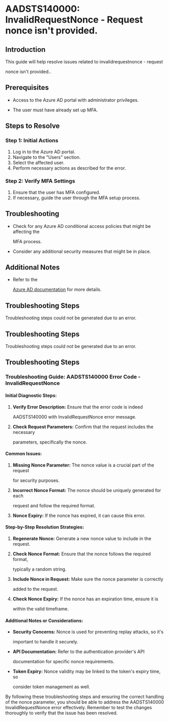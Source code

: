 
# AADSTS140000: InvalidRequestNonce - Request nonce isn't provided.


## Introduction

This guide will help resolve issues related to invalidrequestnonce - request

nonce isn't provided..


## Prerequisites


* Access to the Azure AD portal with administrator privileges.

* The user must have already set up MFA.


## Steps to Resolve


### Step 1: Initial Actions

1. Log in to the Azure AD portal.
2. Navigate to the "Users" section.
3. Select the affected user.
4. Perform necessary actions as described for the error.


### Step 2: Verify MFA Settings

1. Ensure that the user has MFA configured.
2. If necessary, guide the user through the MFA setup process.


## Troubleshooting


* Check for any Azure AD conditional access policies that might be affecting the

  MFA process.

* Consider any additional security measures that might be in place.


## Additional Notes


* Refer to the

  [Azure AD 
documentation](https://learn.microsoft.com/en-us/azure/active-directory/)
  for more details.


## Troubleshooting Steps

Troubleshooting steps could not be generated due to an error.


## Troubleshooting Steps

Troubleshooting steps could not be generated due to an error.


## Troubleshooting Steps


### Troubleshooting Guide: AADSTS140000 Error Code - InvalidRequestNonce


#### Initial Diagnostic Steps:

1. **Verify Error Description:** Ensure that the error code is indeed

   AADSTS140000 with InvalidRequestNonce error message.
2. **Check Request Parameters:** Confirm that the request includes the necessary

   parameters, specifically the nonce.


#### Common Issues:

1. **Missing Nonce Parameter:** The nonce value is a crucial part of the request

   for security purposes.
2. **Incorrect Nonce Format:** The nonce should be uniquely generated for each

   request and follow the required format.
3. **Nonce Expiry:** If the nonce has expired, it can cause this error.


#### Step-by-Step Resolution Strategies:

1. **Regenerate Nonce:** Generate a new nonce value to include in the request.

2. **Check Nonce Format:** Ensure that the nonce follows the required format,

   typically a random string.
3. **Include Nonce in Request:** Make sure the nonce parameter is correctly

   added to the request.
4. **Check Nonce Expiry:** If the nonce has an expiration time, ensure it is

   within the valid timeframe.


#### Additional Notes or Considerations:


* **Security Concerns:** Nonce is used for preventing replay attacks, so it's

  important to handle it securely.

* **API Documentation:** Refer to the authentication provider's API

  documentation for specific nonce requirements.

* **Token Expiry:** Nonce validity may be linked to the token's expiry time, so

  consider token management as well.

By following these troubleshooting steps and ensuring the correct handling of
the nonce parameter, you should be able to address the AADSTS140000
InvalidRequestNonce error effectively. Remember to test the changes thoroughly
to verify that the issue has been resolved.